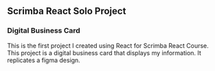 ## Scrimba React Solo Project 

### Digital Business Card 

This is the first project I created using React for Scrimba React Course. <br>
This project is a digital business card that displays my information.
It replicates a figma design. 